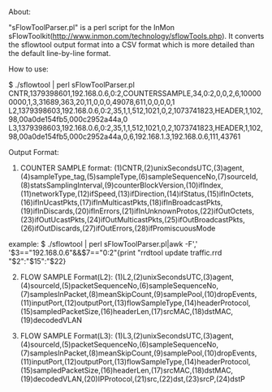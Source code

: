 About:

"sFlowToolParser.pl" is a perl script for the InMon sFlowToolkit(http://www.inmon.com/technology/sflowTools.php). It converts the sflowtool output format into a CSV format which is more detailed than the default line-by-line format.

How to use:

$ ./sflowtool | perl sFlowToolParser.pl
CNTR,1379398601,192.168.0.6,0:2,COUNTERSSAMPLE,34,0:2,0,0,2,6,100000000,1,3,31689,363,20,11,0,0,0,49078,611,0,0,0,0,1
L2,1379398603,192.168.0.6,0:2,35,1,1,512,1021,0,2,1073741823,HEADER,1,102,98,00a0de154fb5,000c2952a44a,0
L3,1379398603,192.168.0.6,0:2,35,1,1,512,1021,0,2,1073741823,HEADER,1,102,98,00a0de154fb5,000c2952a44a,0,6,192.168.1.3,192.168.0.6,111,43761

Output Format:

1. COUNTER SAMPLE format:
(1)CNTR,(2)unixSecondsUTC,(3)agent,(4)sampleType_tag,(5)sampleType,(6)sampleSequenceNo,(7)sourceId,(8)statsSamplingInterval,(9)counterBlockVersion,(10)ifIndex,(11)networkType,(12)ifSpeed,(13)ifDirection,(14)ifStatus,(15)ifInOctets,(16)ifInUcastPkts,(17)ifInMulticastPkts,(18)ifInBroadcastPkts,(19)ifInDiscards,(20)ifInErrors,(21)ifInUnknownProtos,(22)ifOutOctets,(23)ifOutUcastPkts,(24)ifOutMulticastPkts,(25)ifOutBroadcastPkts,(26)ifOutDiscards,(27)ifOutErrors,(28)ifPromiscuousMode

example:
$ ./sflowtool | perl sFlowToolParser.pl|awk -F',' '$3=="192.168.0.6"&&$7=="0:2"{print "rrdtool update traffic.rrd "$2":"$15":"$22}


2. FLOW SAMPLE Format(L2):
(1)L2,(2)unixSecondsUTC,(3)agent,(4)sourceId,(5)packetSequenceNo,(6)sampleSequenceNo,(7)samplesInPacket,(8)meanSkipCount,(9)samplePool,(10)dropEvents,(11)inputPort,(12)outputPort,(13)flowSampleType,(14)headerProtocol,(15)sampledPacketSize,(16)headerLen,(17)srcMAC,(18)dstMAC,(19)decodedVLAN

3. FLOW SAMPLE Format(L3):
(1)L3,(2)unixSecondsUTC,(3)agent,(4)sourceId,(5)packetSequenceNo,(6)sampleSequenceNo,(7)samplesInPacket,(8)meanSkipCount,(9)samplePool,(10)dropEvents,(11)inputPort,(12)outputPort,(13)flowSampleType,(14)headerProtocol,(15)sampledPacketSize,(16)headerLen,(17)srcMAC,(18)dstMAC,(19)decodedVLAN,(20)IPProtocol,(21)src,(22)dst,(23)srcP,(24)dstP


